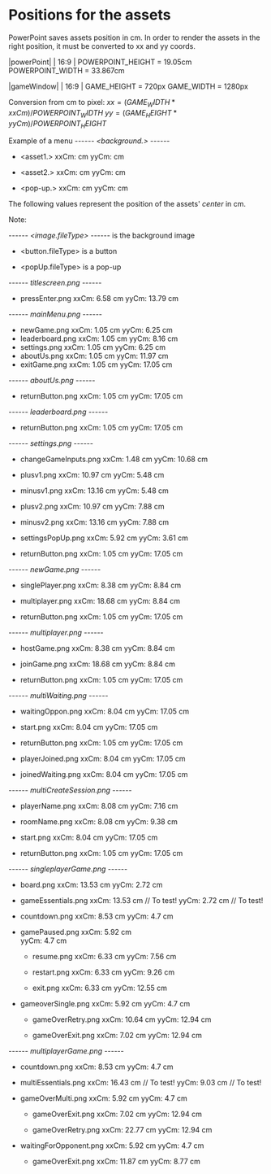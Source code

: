 # Positions for the assets

PowerPoint saves assets position in cm. In order to render the assets in the right
position, it must be converted to xx and yy coords.

|powerPoint|
| 16:9 |
POWERPOINT_HEIGHT = 19.05cm
POWERPOINT_WIDTH = 33.867cm

|gameWindow|
| 16:9 | GAME_HEIGHT = 720px
GAME_WIDTH = 1280px

Conversion from cm to pixel:
$xx = (GAME_WIDTH * xxCm) / POWERPOINT_WIDTH$
$yy = (GAME_HEIGHT *yyCm ) / POWERPOINT_HEIGHT$

Example of a menu
---_--- <background.<fileType>> ---_---

- <asset1.<fileType>>
  xxCm: <xxCm> cm
  yyCm: <yyCm> cm

- <asset2.<fileType>>
  xxCm: <xxCm> cm
  yyCm: <yyCm> cm

* <pop-up.<fileType>>
  xxCm: <xxCm> cm
  yyCm: <yyCm> cm

The following values represent the position of the assets' _center_ in cm.

Note:

---_--- <image.fileType> ---_--- is the background image
- <button.fileType> is a button
* <popUp.fileType> is a pop-up

---_--- titlescreen.png ---_---

- pressEnter.png
  xxCm: 6.58 cm
  yyCm: 13.79 cm

---_--- mainMenu.png ---_---

- newGame.png
  xxCm: 1.05 cm
  yyCm: 6.25 cm
- leaderboard.png
  xxCm: 1.05 cm
  yyCm: 8.16 cm
- settings.png
  xxCm: 1.05 cm
  yyCm: 6.25 cm
- aboutUs.png
  xxCm: 1.05 cm
  yyCm: 11.97 cm
- exitGame.png
  xxCm: 1.05 cm
  yyCm: 17.05 cm

---_--- aboutUs.png ---_---

- returnButton.png
  xxCm: 1.05 cm
  yyCm: 17.05 cm

---_--- leaderboard.png ---_---

- returnButton.png
  xxCm: 1.05 cm
  yyCm: 17.05 cm

---_--- settings.png ---_---

- changeGameInputs.png
  xxCm: 1.48 cm
  yyCm: 10.68 cm

- plusv1.png
  xxCm: 10.97 cm
  yyCm: 5.48 cm

- minusv1.png
  xxCm: 13.16 cm
  yyCm: 5.48 cm

- plusv2.png
  xxCm: 10.97 cm
  yyCm: 7.88 cm

- minusv2.png
  xxCm: 13.16 cm
  yyCm: 7.88 cm

- settingsPopUp.png
  xxCm: 5.92 cm
  yyCm: 3.61 cm

- returnButton.png
  xxCm: 1.05 cm
  yyCm: 17.05 cm

---_--- newGame.png ---_---

- singlePlayer.png
  xxCm: 8.38 cm
  yyCm: 8.84 cm

- multiplayer.png
  xxCm: 18.68 cm
  yyCm: 8.84 cm

- returnButton.png
  xxCm: 1.05 cm
  yyCm: 17.05 cm

---_--- multiplayer.png ---_---

- hostGame.png
  xxCm: 8.38 cm
  yyCm: 8.84 cm

- joinGame.png
  xxCm: 18.68 cm
  yyCm: 8.84 cm

- returnButton.png
  xxCm: 1.05 cm
  yyCm: 17.05 cm

---_--- multiWaiting.png ---_---

- waitingOppon.png
  xxCm: 8.04 cm
  yyCm: 17.05 cm

- start.png
  xxCm: 8.04 cm
  yyCm: 17.05 cm

- returnButton.png
  xxCm: 1.05 cm
  yyCm: 17.05 cm

- playerJoined.png
  xxCm: 8.04 cm
  yyCm: 17.05 cm

* joinedWaiting.png
  xxCm: 8.04 cm
  yyCm: 17.05 cm

---_--- multiCreateSession.png ---_---
- playerName.png
  xxCm: 8.08 cm
  yyCm: 7.16 cm

- roomName.png
  xxCm: 8.08 cm
  yyCm: 9.38 cm

- start.png
  xxCm: 8.04 cm
  yyCm: 17.05 cm

- returnButton.png
  xxCm: 1.05 cm
  yyCm: 17.05 cm
  
---_--- singleplayerGame.png ---_---

* board.png
  xxCm: 13.53 cm
  yyCm: 2.72 cm
  
* gameEssentials.png
  xxCm: 13.53 cm   // To test! 
  yyCm: 2.72 cm    // To test!

* countdown.png
  xxCm: 8.53 cm 
  yyCm: 4.7 cm
 
* gamePaused.png
  xxCm: 5.92 cm    
  yyCm: 4.7 cm    
  
  - resume.png
  xxCm: 6.33 cm
  yyCm: 7.56 cm

  - restart.png
  xxCm: 6.33 cm
  yyCm: 9.26 cm

  - exit.png
  xxCm: 6.33 cm
  yyCm: 12.55 cm

* gameoverSingle.png
  xxCm: 5.92 cm
  yyCm: 4.7 cm
  
  - gameOverRetry.png
  xxCm: 10.64 cm
  yyCm: 12.94 cm

  - gameOverExit.png
  xxCm: 7.02 cm
  yyCm: 12.94 cm
  
---_--- multiplayerGame.png ---_---
* countdown.png
  xxCm: 8.53 cm 
  yyCm: 4.7 cm

* multiEssentials.png
  xxCm: 16.43 cm // To test!
  yyCm: 9.03 cm  // To test!

* gameOverMulti.png
  xxCm: 5.92 cm 
  yyCm: 4.7 cm
  
  - gameOverExit.png
  xxCm: 7.02 cm
  yyCm: 12.94 cm
  
  - gameOverRetry.png
  xxCm: 22.77 cm
  yyCm: 12.94 cm

* waitingForOpponent.png
  xxCm: 5.92 cm
  yyCm: 4.7 cm
  
  - gameOverExit.png
  xxCm: 11.87 cm
  yyCm: 8.77 cm